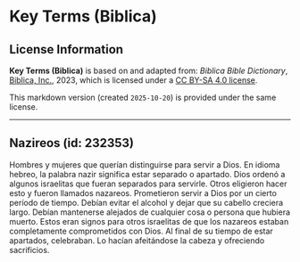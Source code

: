 # Key Terms (Biblica)

## License Information

**Key Terms (Biblica)** is based on and adapted from: _Biblica Bible Dictionary_, [Biblica, Inc.](https://www.biblica.com/), 2023, which is licensed under a [CC BY-SA 4.0 license](https://creativecommons.org/licenses/by-sa/4.0/legalcode.en).

This markdown version (created `2025-10-20`) is provided under the same license.



--------------------------------

## Nazireos (id: 232353)

Hombres y mujeres que querían distinguirse para servir a Dios. En idioma hebreo, la palabra nazir significa estar separado o apartado. Dios ordenó a algunos israelitas que fueran separados para servirle. Otros eligieron hacer esto y fueron llamados nazareos. Prometieron servir a Dios por un cierto período de tiempo. Debían evitar el alcohol y dejar que su cabello creciera largo. Debían mantenerse alejados de cualquier cosa o persona que hubiera muerto. Estos eran signos para otros israelitas de que los nazareos estaban completamente comprometidos con Dios. Al final de su tiempo de estar apartados, celebraban. Lo hacían afeitándose la cabeza y ofreciendo sacrificios.


